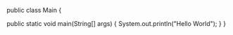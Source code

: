public class Main {

public static void main(String[] args) 
{ 
  System.out.println("Hello World"); 
} 
}

